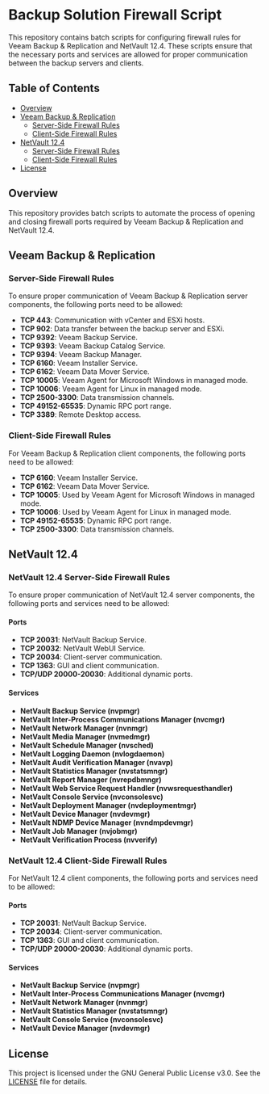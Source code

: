 # Backup Solution Firewall Script

This repository contains batch scripts for configuring firewall rules for Veeam Backup & Replication and NetVault 12.4. These scripts ensure that the necessary ports and services are allowed for proper communication between the backup servers and clients.

## Table of Contents
- [Overview](#overview)
- [Veeam Backup & Replication](#veeam-backup--replication)
  - [Server-Side Firewall Rules](#server-side-firewall-rules)
  - [Client-Side Firewall Rules](#client-side-firewall-rules)
- [NetVault 12.4](#netvault-124)
  - [Server-Side Firewall Rules](#netvault-124-server-side-firewall-rules)
  - [Client-Side Firewall Rules](#netvault-124-client-side-firewall-rules)
- [License](#license)

## Overview

This repository provides batch scripts to automate the process of opening and closing firewall ports required by Veeam Backup & Replication and NetVault 12.4.

## Veeam Backup & Replication

### Server-Side Firewall Rules

To ensure proper communication of Veeam Backup & Replication server components, the following ports need to be allowed:

- **TCP 443**: Communication with vCenter and ESXi hosts.
- **TCP 902**: Data transfer between the backup server and ESXi.
- **TCP 9392**: Veeam Backup Service.
- **TCP 9393**: Veeam Backup Catalog Service.
- **TCP 9394**: Veeam Backup Manager.
- **TCP 6160**: Veeam Installer Service.
- **TCP 6162**: Veeam Data Mover Service.
- **TCP 10005**: Veeam Agent for Microsoft Windows in managed mode.
- **TCP 10006**: Veeam Agent for Linux in managed mode.
- **TCP 2500-3300**: Data transmission channels.
- **TCP 49152-65535**: Dynamic RPC port range.
- **TCP 3389**: Remote Desktop access.

### Client-Side Firewall Rules

For Veeam Backup & Replication client components, the following ports need to be allowed:

- **TCP 6160**: Veeam Installer Service.
- **TCP 6162**: Veeam Data Mover Service.
- **TCP 10005**: Used by Veeam Agent for Microsoft Windows in managed mode.
- **TCP 10006**: Used by Veeam Agent for Linux in managed mode.
- **TCP 49152-65535**: Dynamic RPC port range.
- **TCP 2500-3300**: Data transmission channels.

## NetVault 12.4

### NetVault 12.4 Server-Side Firewall Rules

To ensure proper communication of NetVault 12.4 server components, the following ports and services need to be allowed:

#### Ports
- **TCP 20031**: NetVault Backup Service.
- **TCP 20032**: NetVault WebUI Service.
- **TCP 20034**: Client-server communication.
- **TCP 1363**: GUI and client communication.
- **TCP/UDP 20000-20030**: Additional dynamic ports.

#### Services
- **NetVault Backup Service (nvpmgr)**
- **NetVault Inter-Process Communications Manager (nvcmgr)**
- **NetVault Network Manager (nvnmgr)**
- **NetVault Media Manager (nvmedmgr)**
- **NetVault Schedule Manager (nvsched)**
- **NetVault Logging Daemon (nvlogdaemon)**
- **NetVault Audit Verification Manager (nvavp)**
- **NetVault Statistics Manager (nvstatsmngr)**
- **NetVault Report Manager (nvrepdbmngr)**
- **NetVault Web Service Request Handler (nvwsrequesthandler)**
- **NetVault Console Service (nvconsolesvc)**
- **NetVault Deployment Manager (nvdeploymentmgr)**
- **NetVault Device Manager (nvdevmgr)**
- **NetVault NDMP Device Manager (nvndmpdevmgr)**
- **NetVault Job Manager (nvjobmgr)**
- **NetVault Verification Process (nvverify)**

### NetVault 12.4 Client-Side Firewall Rules

For NetVault 12.4 client components, the following ports and services need to be allowed:

#### Ports
- **TCP 20031**: NetVault Backup Service.
- **TCP 20034**: Client-server communication.
- **TCP 1363**: GUI and client communication.
- **TCP/UDP 20000-20030**: Additional dynamic ports.

#### Services
- **NetVault Backup Service (nvpmgr)**
- **NetVault Inter-Process Communications Manager (nvcmgr)**
- **NetVault Network Manager (nvnmgr)**
- **NetVault Statistics Manager (nvstatsmngr)**
- **NetVault Console Service (nvconsolesvc)**
- **NetVault Device Manager (nvdevmgr)**

## License

This project is licensed under the GNU General Public License v3.0. See the [LICENSE](LICENSE) file for details.
